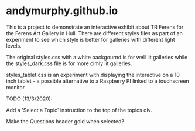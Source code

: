 # andymurphy.github.io
This is a project to demonstrate an interactive exhibit about TR Ferens for the Ferens Art Gallery in Hull.
There are different styles files as part of an experiment to see which style is better for galleries with different light levels.

The original styles.css with a white backgournd is for well lit galleries while the styles_dark.css file is for more cimly lit galleries.

styles_tablet.css is an experiment with displaying the interactive on a 10 inch tablet - a possible alternative to a Raspberry PI linked to a touchscreen monitor.

TODO (13/3/2020):

Add a 'Select a Topic' instruction to the top of the topics div.


Make the Questions header gold when selected?
